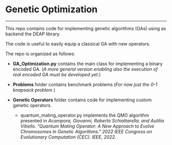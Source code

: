 # Genetic Optimization
___ 

This repo contains code for implementing genetic algorithms (GAs) using as backend the DEAP library.

The code is useful to easily equip a classical GA with new operators. 

The repo is organized as follows: 

- **GA_Optimization.py** contains the main class for implementing a binary encoded GA. 
  (<i>A more general version enabling also the execution of real encoded GA must be developed yet.</i>)

- **Problems** folder contains benchmark problems (<i>For now just the 0-1 knapsack problem </i>)

- **Genetic Operators** folder contains code for implementing custom genetic operators. 
 
  - quantum_mating_operator.py implements the QMO algorithm presented in <i> Acampora, Giovanni, Roberto Schiattarella,
   and Autilia Vitiello. "Quantum Mating Operator: A New Approach to Evolve Chromosomes in Genetic Algorithms." 
   2022 IEEE Congress on Evolutionary Computation (CEC). IEEE, 2022. </i>